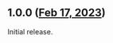 ## 1.0.0 ([Feb 17, 2023](https://github.com/ramensoftware/windhawk-mods/blob/a6c6db15b2d4eb237b3fac5d02a4b9b3a3c08f7d/mods/classic-taskbar-context-menu.wh.cpp))

Initial release.
